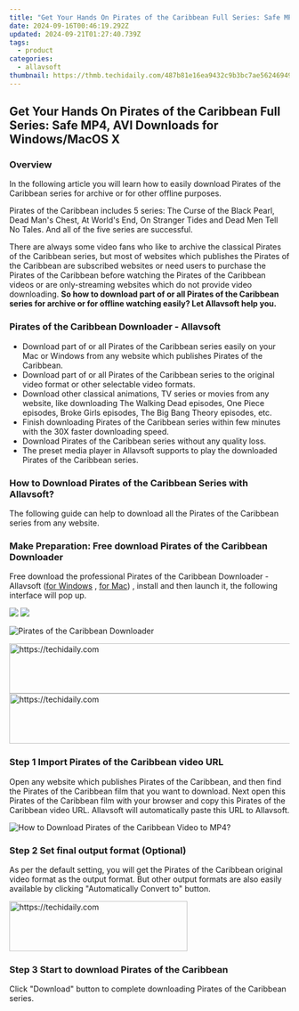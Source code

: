 ```yaml
---
title: "Get Your Hands On Pirates of the Caribbean Full Series: Safe MP4, AVI Downloads for Windows/MacOS X"
date: 2024-09-16T00:46:19.292Z
updated: 2024-09-21T01:27:40.739Z
tags:
  - product
categories:
  - allavsoft
thumbnail: https://thmb.techidaily.com/487b81e16ea9432c9b3bc7ae56246949ca490ff5dbda3843a3191dbeadf76d9d.jpg
---
```


## Get Your Hands On Pirates of the Caribbean Full Series: Safe MP4, AVI Downloads for Windows/MacOS X

### Overview

In the following article you will learn how to easily download Pirates of the Caribbean series for archive or for other offline purposes.

Pirates of the Caribbean includes 5 series: The Curse of the Black Pearl, Dead Man's Chest, At World's End, On Stranger Tides and Dead Men Tell No Tales. And all of the five series are successful.

There are always some video fans who like to archive the classical Pirates of the Caribbean series, but most of websites which publishes the Pirates of the Caribbean are subscribed websites or need users to purchase the Pirates of the Caribbean before watching the Pirates of the Caribbean videos or are only-streaming websites which do not provide video downloading. **So how to download part of or all Pirates of the Caribbean series for archive or for offline watching easily? Let Allavsoft help you.**

### Pirates of the Caribbean Downloader - Allavsoft

* Download part of or all Pirates of the Caribbean series easily on your Mac or Windows from any website which publishes Pirates of the Caribbean.
* Download part of or all Pirates of the Caribbean series to the original video format or other selectable video formats.
* Download other classical animations, TV series or movies from any website, like downloading The Walking Dead episodes, One Piece episodes, Broke Girls episodes, The Big Bang Theory episodes, etc.
* Finish downloading Pirates of the Caribbean series within few minutes with the 30X faster downloading speed.
* Download Pirates of the Caribbean series without any quality loss.
* The preset media player in Allavsoft supports to play the downloaded Pirates of the Caribbean series.

### How to Download Pirates of the Caribbean Series with Allavsoft?

The following guide can help to download all the Pirates of the Caribbean series from any website.

### Make Preparation: Free download Pirates of the Caribbean Downloader

Free download the professional Pirates of the Caribbean Downloader - Allavsoft ([for Windows](https://tools.techidaily.com/allavsoft/products/) , [for Mac](https://tools.techidaily.com/allavsoft/products/)) , install and then launch it, the following interface will pop up.

[![](https://www.allavsoft.com/how-to/../images/how-to/free-download-win.jpg)](https://tools.techidaily.com/allavsoft/products/) [![](https://www.allavsoft.com/how-to/../images/how-to/free-download-mac.jpg)](https://tools.techidaily.com/allavsoft/products/)

![Pirates of the Caribbean Downloader](https://www.allavsoft.com/how-to/../images/allavsoft/screen-shot-600.jpg)

<!-- affiliate ads begin -->
<a href="https://bluettius.sjv.io/c/5597632/2139111/17108" target="_top" id="2139111">
  <img src="//a.impactradius-go.com/display-ad/17108-2139111" border="0" alt="https://techidaily.com" width="728" height="90"/>
</a>
<img height="0" width="0" src="https://bluettius.sjv.io/i/5597632/2139111/17108" style="position:absolute;visibility:hidden;" border="0" />
<!-- affiliate ads end -->

<!-- affiliate ads begin -->
<a href="https://ephamedtechinc.pxf.io/c/5597632/2130528/26400" target="_top" id="2130528">
  <img src="//a.impactradius-go.com/display-ad/26400-2130528" border="0" alt="https://techidaily.com" width="728" height="90"/>
</a>
<img height="0" width="0" src="https://ephamedtechinc.pxf.io/i/5597632/2130528/26400" style="position:absolute;visibility:hidden;" border="0" />
<!-- affiliate ads end -->

### Step 1 Import Pirates of the Caribbean video URL

Open any website which publishes Pirates of the Caribbean, and then find the Pirates of the Caribbean film that you want to download. Next open this Pirates of the Caribbean film with your browser and copy this Pirates of the Caribbean video URL. Allavsoft will automatically paste this URL to Allavsoft.

![How to Download Pirates of the Caribbean Video to MP4?](https://www.allavsoft.com/how-to/../images/how-to/download-rtmp-video/download-rtmp-video.jpg)

### Step 2 Set final output format (Optional)

As per the default setting, you will get the Pirates of the Caribbean original video format as the output format. But other output formats are also easily available by clicking "Automatically Convert to" button.

<!-- affiliate ads begin -->
<a href="https://wigfever.sjv.io/c/5597632/2014850/22899" target="_top" id="2014850">
  <img src="//a.impactradius-go.com/display-ad/22899-2014850" border="0" alt="https://techidaily.com" width="320" height="90"/>
</a>
<img height="0" width="0" src="https://wigfever.sjv.io/i/5597632/2014850/22899" style="position:absolute;visibility:hidden;" border="0" />
<!-- affiliate ads end -->

### Step 3 Start to download Pirates of the Caribbean

Click "Download" button to complete downloading Pirates of the Caribbean series.

<ins class="adsbygoogle"
     style="display:block"
     data-ad-format="autorelaxed"
     data-ad-client="ca-pub-7571918770474297"
     data-ad-slot="1223367746"></ins>

<ins class="adsbygoogle"
     style="display:block"
     data-ad-client="ca-pub-7571918770474297"
     data-ad-slot="8358498916"
     data-ad-format="auto"
     data-full-width-responsive="true"></ins>



